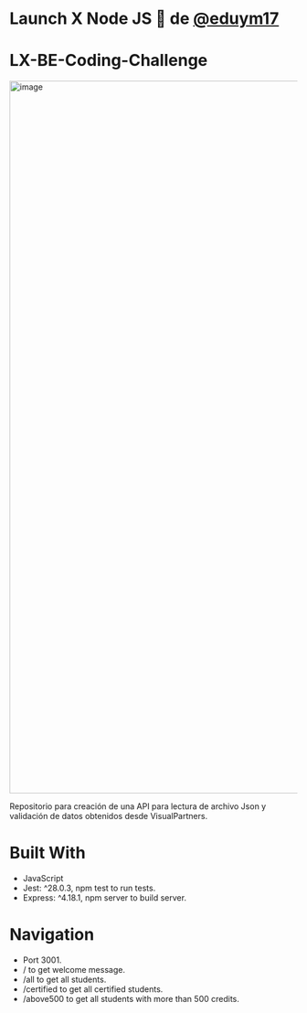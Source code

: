 # Launch X Node JS 🚀 de [@eduym17](https://github.com/eduym17)
# LX-BE-Coding-Challenge

<img width="1247" alt="image" src="https://user-images.githubusercontent.com/17634377/159151704-8949639b-ae5f-405a-a8b8-8d97f3f150cd.png">

Repositorio para creación de una API para lectura de archivo Json y validación de datos obtenidos desde VisualPartners.

# Built With

- JavaScript
- Jest: ^28.0.3, npm test to run tests.
- Express: ^4.18.1, npm server to build server.

# Navigation
- Port 3001.
- / to get welcome message.
- /all to get all students.
- /certified to get all certified students.
- /above500 to get all students with more than 500 credits.
